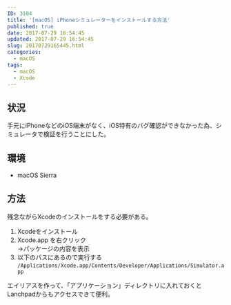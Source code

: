 ```yaml
---
ID: 3104
title: '[macOS] iPhoneシミュレーターをインストールする方法'
published: true
date: 2017-07-29 16:54:45
updated: 2017-07-29 16:54:45
slug: 20170729165445.html
categories:
  - macOS
tags:
  - macOS
  - Xcode
---
```

## 状況

手元にiPhoneなどのiOS端末がなく、iOS特有のバグ確認ができなかった為、シミュレータで検証を行うことにした。

## 環境

* macOS Sierra

## 方法

残念ながらXcodeのインストールをする必要がある。

1. Xcodeをインストール
1. Xcode.app を右クリック  
→パッケージの内容を表示
1. 以下のパスにあるので実行する
`/Applications/Xcode.app/Contents/Developer/Applications/Simulator.app`

エイリアスを作って、「アプリケーション」ディレクトリに入れておくとLanchpadからもアクセスできて便利。